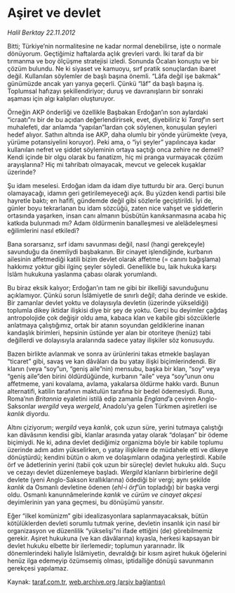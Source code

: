 # Aşiret ve devlet 

*Halil Berktay 22.11.2012*

<div class="yazi"><p>Bitti; Türkiye’nin normalitesine ne kadar normal denebilirse, işte o normale dönüyorum. Geçtiğimiz haftalarda açlık grevleri vardı. İki taraf da bir tırmanma ve boy ölçüşme stratejisi izledi. Sonunda Öcalan konuştu ve bir çözüm bulundu. Ne ki siyaset ve kamuoyu, sırf pratik sonuçlardan ibaret değil. Kullanılan söylemler de başlı başına önemli. “Lâfa değil işe bakmak” günümüzde ancak yarı yarıya geçerli. Çünkü “lâf” da başlı başına iş. Toplumsal hafızayı şekillendiriyor; duruş ve davranışların bir sonraki aşaması için algı kalıpları oluşturuyor. </p>
<p>Örneğin AKP önderliği ve özellikle Başbakan Erdoğan’ın son aylardaki “icraatı”nı bir de bu açıdan değerlendirirsek, evet, diyebiliriz ki <i>Taraf</i>’ın sert muhalefeti, dar anlamda “yapılan”lardan çok söylenen, konuşulan şeyleri hedef alıyor. Sathın altında ise AKP, daha olumlu bir yönde yürümekte (veya, yürüme potansiyelini koruyor). Peki ama, o “iyi şeyler” yapılıncaya kadar kullanılan nefret ve şiddet söyleminin ortaya saçtığı onca zehire ne demeli? Kendi içinde bir olgu olarak bu fanatizm, hiç mi pranga vurmayacak çözüm arayışlarına? Hiç mi tahribatı olmayacak, mevcut ve gelecek kuşaklar üzerinde? </p>
<p>Şu idam meselesi. Erdoğan idam da idam diye tutturdu bir ara. Gerçi bunun olamayacağı, idamın geri getirilemeyeceği açık. Bu yüzden kendi partisi bile hayretle baktı; en hafifi, gündemde değil gibi sözlerle geçiştirildi. İyi de, günler boyu tekrarlanan bu idam sözcüğü, zaten nice vahşet ve şiddetlerin ortasında yaşarken, insan canı almanın büsbütün kanıksanmasına acaba hiç katkıda bulunmadı mı? Adam öldürmenin banalleşmesi ve alelâdeleşmesi eğilimlerini nasıl etkiledi?</p>
<p>Bana sorarsanız, sırf idamı savunması değil, nasıl (hangi gerekçeyle) savunduğu da önemliydi başbakanın. Bir cinayet işlendiğinde, kurbanın ailesinin affetmediği katili bizim devlet olarak affetme (= canını bağışlama) hakkımız yoktur gibi ilginç şeyler söyledi. Genellikle bu, laik hukuka karşı İslâm hukukuna yaslanma çabası olarak yorumlandı. </p>
<p>Bu biraz eksik kalıyor; Erdoğan’ın tam ne gibi bir ilkelliği savunduğunu açıklamıyor. Çünkü sorun İslâmiyetle de sınırlı değil; daha derinde ve eskide. Bir zamanlar devlet yoktu ve dolayısıyla devletin (üzerinde yükseldiği) toplumla dikey iktidar ilişkisi diye bir şey de yoktu. Gerçi bu deyimler çağdaş antropolojide çok değişir oldu ama, kabaca klan ve kabile gibi sözcüklerle anlatmaya çalıştığımız, ortak bir atanın soyundan geldiklerine inanan kandaşlık birimleri, hepsinin üstünde yer alan bir otoriteye (henüz) tabi değillerdi ve dolayısıyla aralarında sadece yatay ilişkiler söz konusuydu. </p>
<p>Bazen birlikte avlanmak ve sonra av ürünlerini takas etmekle başlayan “ticaret” gibi, savaş ve kan dâvâları da bu yatay ilişki biçimlerindendi. Bir klanın (veya “soy”un, “geniş aile”nin) mensubu, başka bir klan, “soy” veya “geniş aile”den birini öldürdüğünde, kurbanın “aile” veya “soy”unun onu affetmeme, yani kovalama, avlama, yakalarsa öldürme hakkı vardı. Bunun alternatifi, katilin tarafının maktulün tarafına bir bedel ödemesiydi. Buna, Roma’nın <i>Britannia</i> eyaletini istilâ edip zamanla <i>England</i>’a çeviren Anglo-Saksonlar <i>wergild</i> veya <i>wergeld</i>, Anadolu’ya gelen Türkmen aşiretleri ise <i>kanlık</i> diyordu. </p>
<p>Altını çiziyorum; <i>wergild</i> veya <i>kanlık</i>, çok uzun süre, yerini tutmaya çalıştığı kan dâvâsının kendisi gibi, klanlar arasında yatay olarak “dolaşan” bir ödeme biçimiydi. Ne ki, adına devlet dediğimiz organizma böyle bir kabile toplumu üzerinde adım adım yükselirken, o yatay ilişkilere de müdahele etti ve dikeye dönüştürdü; kendini bütün o akım ve dolaşımların odağına yerleştirdi. Kabile örf ve âdetlerinin yerini (tabii çok uzun bir süreçle) devlet hukuku aldı. Suçu ve cezayı devlet düzenlemeye başladı. <i>Wergild</i> klanların birbirlerine değil devlete (yeni Anglo-Sakson krallıklarına) ödediği bir vergi; aynı şekilde <i>kanlık</i> da Osmanlı devletine ödenen (<i>ehl-i örf</i>’ün topladığı) bir başka vergi oldu. Osmanlı kanunnâmelerinde <i>kanlık</i> ve <i>cürüm ve cinayet akçesi</i> deyimlerinin yan yana geçmesi, bu dönüşümü yansıtır. </p>
<p>Eğer “ilkel komünizm” gibi idealizasyonlara saplanmayacaksak, bütün kötülüklerden devleti sorumlu tutmak yerine, devletin insanlık için nasıl bir organizasyon ve düzenlilik “yükselişi”ni ifade ettiğini (de) görebilmemiz gerekir. Aşiret hukukuna (ve kan dâvâlarına) kıyasla, herkesi kapsayan bir devlet hukuku elbette bir ilerlemedir; toplumun yararınadır. İlk dönemlerindeki haliyle İslâmiyetin, devraldığı bir kısım aşiret hukuk öğelerini henüz ilga edemeyip özümsemiş olması, iptidaîliğe dönüşü savunmanın gerekçesi yapılamaz.</p>
</div>

Kaynak: [taraf.com.tr](http://www.taraf.com.tr/halil-berktay/makale-asiret-ve-devlet.htm), [web.archive.org (arşiv bağlantısı)](http://web.archive.org/web/20131022031232/http://www.taraf.com.tr/halil-berktay/makale-asiret-ve-devlet.htm)
